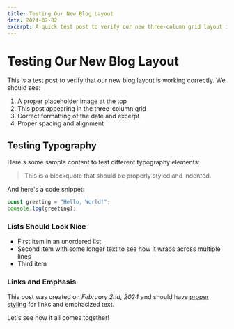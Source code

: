 ```yaml
---
title: Testing Our New Blog Layout
date: 2024-02-02
excerpt: A quick test post to verify our new three-column grid layout is working correctly with proper image placeholders and formatting.
---
```


# Testing Our New Blog Layout

This is a test post to verify that our new blog layout is working correctly. We should see:

1. A proper placeholder image at the top
2. This post appearing in the three-column grid
3. Correct formatting of the date and excerpt
4. Proper spacing and alignment

## Testing Typography

Here's some sample content to test different typography elements:

> This is a blockquote that should be properly styled and indented.

And here's a code snippet:

```javascript
const greeting = "Hello, World!";
console.log(greeting);
```

### Lists Should Look Nice

- First item in an unordered list
- Second item with some longer text to see how it wraps across multiple lines
- Third item

### Links and Emphasis

This post was created on *February 2nd, 2024* and should have [proper styling](https://example.com) for links and emphasized text.

Let's see how it all comes together! 
